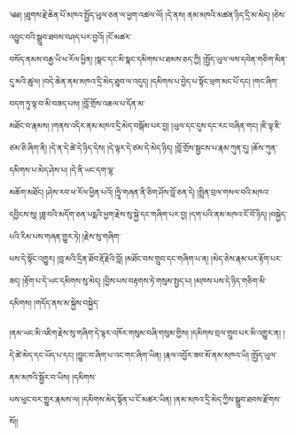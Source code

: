 ﻿  
༄༅། །ཐུགས་རྗེ་ཆེན་པོ་མཁའ་སྤྱོད་ཡུལ་ཅན་ལ་ཕྱག་འཚལ་ལོ། །དེ་ནས། ནམ་མཁའི་མཚན་ཉིད་དྲི་མ་མེད། །ཅེས་འབྱུང་བའི་སྒྲུབ་ཐབས་བཤད་པར་བྱའོ། །ངོ་མཚར་  
བསོད་ནམས་བརྒྱ་ཡི་ཕ་རོལ་ཕྱིན། །སྣང་དང་མི་སྣང་དམིགས་པ་ཐམས་ཅད་ཀྱི། །སྤྱོད་ཡུལ་ལས་དབེན་གཅིག་མིན་དུ་མའི་ཚུལ། །བདེ་ཆེན་ནམ་མཁའ་དྲི་མེད་ཐུབ་ལ་འདུད། །དམིགས་པ་བྱེད་པ་སྟོང་ཕྲག་མང་པོ་དང། །གང་ཞིག་བདག་ཏུ་ལྟ་བ་མི་བཟད་པས། །བློ་གྲོས་འཆལ་པ་དོན་མ་  
མཐོང་བ་རྣམས། །གནས་འདིར་ནམ་མཁའ་དྲི་མེད་བསྒོམ་པར་བྱ། །ཡུལ་དང་དུས་དང་རང་བཞིན་གང། །ཇི་ལྟ་ཇི་ཙམ་ཅི་ཞིག་ནི། །དེ་ན་དེ་ཚེ་དེ་ཉིད་དེས། །དེ་ལྟར་དེ་ཙམ་དེ་མེད་ཉིད། །བློ་གྲོས་སྦྱངས་པ་རྣམ་ཀུན་དུ། །ཆོས་ཀུན་དམིགས་པ་མེད་ཤེས་པ། །དེ་ནི་ཡང་དག་ལྷ་  
མཆོག་མཐོང། །ཤེས་རབ་ཕ་རོལ་ཕྱིན་པའོ། །ཧྲཱི་གཞན་ནི་ཅིག་ཤོས་བློ་ཅན་དེ། །སྤྲིན་བྲལ་གསལ་བའི་མཁའ་དབྱིངས་སུ། །ཟླ་བའི་མདོག་ཅན་པདྨའི་ཕྱག་རྗེས་སུ་སྐྱེ་དང་གཞིག་པར་བྱ། །དག་པའི་ནམ་མཁའ་ངོ་བོ་ཉིད། །བསྐྱེད་པའི་རིམ་པས་གཞན་གྱུར་ཏེ། །རྗེས་སུ་གཞིག་  
པས་དེ་སྟོང་འགྱུར། །བླ་མའི་དྲིན་ཐོབ་རྡོ་རྗེའི་བློ། །མཐོང་བས་གྲུབ་དང་གཞིག་པ་ན། །མེད་ཅེས་རྣམ་པར་རྟོག་པར་ཟད། །རྟོག་པ་དེ་ཡང་དམིགས་སུ་མེད། །བྱིས་པས་བརྟགས་ཏེ་གསུམ་སྤྱད་པ། །མཁས་པས་དེ་ཉིད་གཅིག་མི་དམིགས། །གདོད་ནས་མ་སྐྱེས་བསྐྱེད་  
  
།ནམ་ཡང་མི་འཇིག་རྗེས་སུ་གཞིག་དེ་ལྟར་འཁོར་གསུམ་བཞི་གསུམ་གྱིས། །དམིགས་བྲལ་གྲུབ་པར་མི་འགྱུར་ན། །དེ་ཚེ་མེད་དང་ཡོད་པ་དང། །བྱུང་བ་ཞིག་པ་འང་གང་ཞིག་ཡིན། །རྣལ་འབྱོར་ཟབ་མོ་ནམ་མཁའ་ཡི། །སྤྱོད་ཡུལ་ནམ་མཁའི་སྦྱོར་བ་ཡིས། །དམིགས་  
པས་ཕུང་བར་གྱུར་རྣམས་ལ། །དམིགས་མེད་སྟོན་པ་ངོ་མཚར་ཡིན། །ནམ་མཁའ་དྲི་མེད་ཀྱིས་སྒྲུབ་ཐབས་རྫོགས་སོ།།  
  
  
